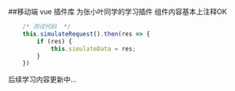 ##移动端 vue 插件库
为张小叶同学的学习插件
组件内容基本上注释OK
```javascript
    /* 测试代码  */
    this.simulateRequest().then(res => {
        if (res) {
            this.simulateData = res;
        }
    })
```

后续学习内容更新中...